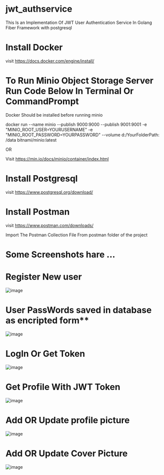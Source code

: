 # jwt_authservice
This Is an Implementation Of JWT User Authentication Service In Golang Fiber Framework with postgresql
# Install Docker 
visit https://docs.docker.com/engine/install/
# To Run Minio Object Storage Server Run Code Below In Terminal Or CommandPrompt
Docker Should be installed before running minio 

docker run --name minio  --publish 9000:9000  --publish 9001:9001  -e "MINIO_ROOT_USER=YOURUSERNAME" -e "MINIO_ROOT_PASSWORD=YOURPASSWORD" --volume d:/YourFolderPath: /data bitnami/minio:latest

OR 

Visit https://min.io/docs/minio/container/index.html

# Install Postgresql 

visit https://www.postgresql.org/download/

# Install Postman

visit https://www.postman.com/downloads/

Import The Postman Collection File From postman folder of the project 


# Some Screenshots hare ...


# Register New user
![image](https://github.com/user-attachments/assets/5c24d474-faf6-479c-830f-48ee2fc1d701)

# User PassWords saved in database as encripted form**

![image](https://github.com/user-attachments/assets/ebfc796c-e456-4f6d-8249-ea5938d2019c)

# LogIn Or Get Token

![image](https://github.com/user-attachments/assets/a53501c1-a5c8-479c-8ee1-debff888eecf)


# Get Profile With JWT Token 

![image](https://github.com/user-attachments/assets/64fe8846-bb3f-48d2-9e59-fb397e4dd275)

# Add OR Update profile picture

![image](https://github.com/user-attachments/assets/215840b1-0573-498f-b90f-8a0d601c417d)

# Add OR Update Cover Picture

![image](https://github.com/user-attachments/assets/51d97b0b-8108-40fe-8496-0558d502c7ab)







